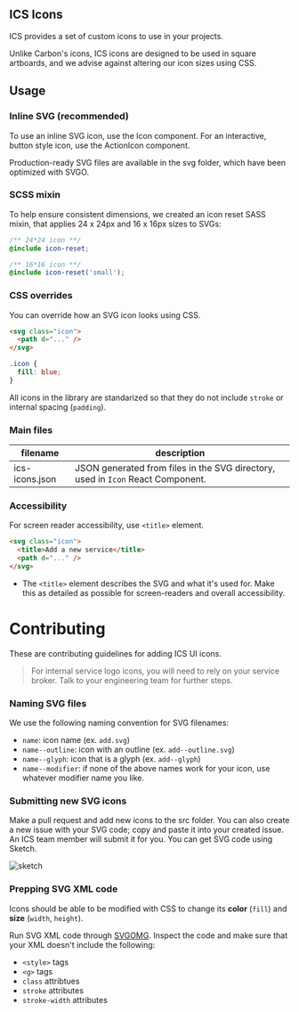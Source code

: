 ## ICS Icons

ICS provides a set of custom icons to use in your projects.

Unlike Carbon's icons, ICS icons are designed to be used in square artboards, and we advise against altering our icon sizes using CSS.

## Usage

### Inline SVG (recommended)

To use an inline SVG icon, use the Icon component. For an interactive, button style icon, use the ActionIcon component.

Production-ready SVG files are available in the svg folder, which have been optimized with SVGO.

### SCSS mixin

To help ensure consistent dimensions, we created an icon reset SASS mixin, that applies 24 x 24px and 16 x 16px sizes to SVGs:

```scss
/** 24*24 icon **/
@include icon-reset;

/** 16*16 icon **/
@include icon-reset('small');
```

### CSS overrides

You can override how an SVG icon looks using CSS.

```html
<svg class="icon">
  <path d="..." />
</svg>
```

```css
.icon {
  fill: blue;
}
```

All icons in the library are standarized so that they do not include `stroke` or internal spacing (`padding`).

### Main files

| filename       | description                                                                     |
| -------------- | ------------------------------------------------------------------------------- |
| ics-icons.json | JSON generated from files in the SVG directory, used in `Icon` React Component. |

### Accessibility

For screen reader accessibility, use `<title>` element.

```html
<svg class="icon">
  <title>Add a new service</title>
  <path d="..." />
</svg>
```

- The `<title>` element describes the SVG and what it's used for. Make this as detailed as possible for screen-readers and overall accessibility.

# Contributing

These are contributing guidelines for adding ICS UI icons.

> For internal service logo icons, you will need to rely on your service broker. Talk to your engineering team for further steps.

### Naming SVG files

We use the following naming convention for SVG filenames:

- `name`: icon name (ex. `add.svg`)
- `name--outline`: icon with an outline (ex. `add--outline.svg`)
- `name--glyph`: icon that is a glyph (ex. `add--glyph`)
- `name--modifier`: if none of the above names work for your icon, use whatever modifier name you like.

### Submitting new SVG icons

Make a pull request and add new icons to the src folder.
You can also create a new issue with your SVG code; copy and paste it into your created issue. An ICS team member will submit it for you. You can get SVG code using Sketch.

![sketch](https://user-images.githubusercontent.com/4185382/30172200-bc48bb9a-93b9-11e7-96d6-e968e88cfd79.png)

### Prepping SVG XML code

Icons should be able to be modified with CSS to change its **color** (`fill`) and **size** (`width`, `height`).

Run SVG XML code through [SVGOMG](https://jakearchibald.github.io/svgomg/).
Inspect the code and make sure that your XML doesn't include the following:

- `<style>` tags
- `<g>` tags
- `class` attribtues
- `stroke` attributes
- `stroke-width` attributes
